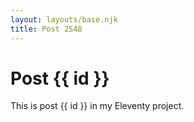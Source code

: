```yaml
---
layout: layouts/base.njk
title: Post 2548
---
```


# Post {{ id }}

This is post {{ id }} in my Eleventy project.
